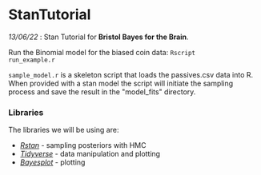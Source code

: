 # StanTutorial

*13/06/22* : Stan Tutorial for **Bristol Bayes for the Brain**.

Run the Binomial model for the biased coin data: <code>Rscript run_example.r</code>

<code>sample_model.r</code> is a skeleton script that loads the passives.csv data into R. When provided with a stan model the script will initiate the sampling process and save the result in the "model_fits" directory.

### Libraries

The libraries we will be using are:

* *[Rstan](https://mc-stan.org/users/interfaces/rstan)* - sampling posteriors with HMC
* *[Tidyverse](https://www.tidyverse.org/)* -  data manipulation and plotting
* *[Bayesplot](http://mc-stan.org/bayesplot/)* -  plotting
